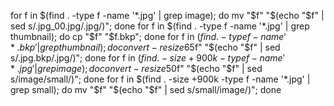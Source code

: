 for f in $(find . -type f -name '*.jpg' | grep image); do mv "$f" "$(echo "$f" | sed s/.jpg_00.jpg/.jpg/)"; done
for f in $(find . -type f -name '*.jpg' | grep thumbnail); do cp "$f" "$f.bkp"; done
for f in $(find . -type f -name '*.bkp' | grep thumbnail); do convert -resize 65% "$f" "$(echo "$f" | sed s/.jpg.bkp/.jpg/)"; done
for f in $(find . -size +900k -type f -name '*.jpg' | grep image); do  convert -resize 50% "$f" "$(echo "$f" | sed s/image/small/)"; done
for f in $(find . -size +900k -type f -name '*.jpg' | grep small); do  mv "$f" "$(echo "$f" | sed s/small/image/)"; done

